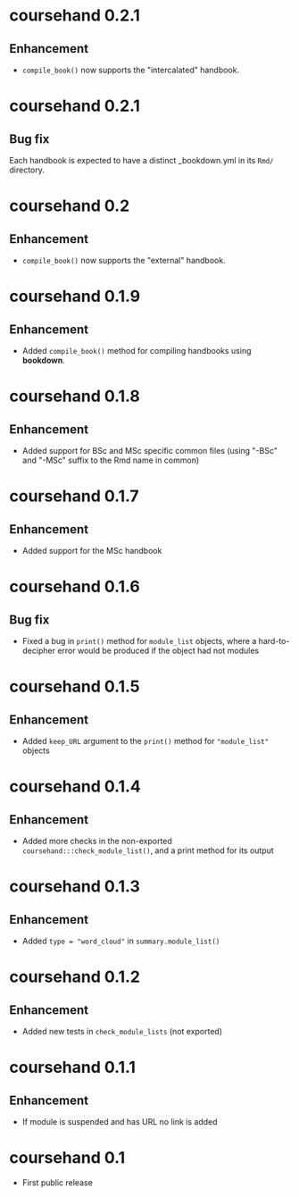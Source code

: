# coursehand 0.2.1

## Enhancement

+ `compile_book()` now supports the "intercalated" handbook.

# coursehand 0.2.1

## Bug fix

Each handbook is expected to have a distinct _bookdown.yml in its `Rmd/` directory.

# coursehand 0.2

## Enhancement

+ `compile_book()` now supports the "external" handbook.

# coursehand 0.1.9

## Enhancement

+ Added `compile_book()` method for compiling handbooks using **bookdown**.

# coursehand 0.1.8

## Enhancement

+ Added support for BSc and MSc specific common files (using "-BSc" and "-MSc" suffix to the Rmd name in common)

# coursehand 0.1.7

## Enhancement

+ Added support for the MSc handbook

# coursehand 0.1.6

## Bug fix

+ Fixed a bug in `print()` method for `module_list` objects, where a hard-to-decipher error would be produced if the object had not modules

# coursehand 0.1.5

## Enhancement

+ Added `keep_URL` argument to the `print()` method for `"module_list"` objects

# coursehand 0.1.4

## Enhancement

+ Added more checks in the non-exported `coursehand:::check_module_list()`, and a print method for its output


# coursehand 0.1.3

## Enhancement

+ Added `type = "word_cloud"` in `summary.module_list()`

# coursehand 0.1.2

## Enhancement
+ Added new tests in `check_module_lists` (not exported)

# coursehand 0.1.1

## Enhancement
* If module is suspended and has URL no link is added

# coursehand 0.1

* First public release
